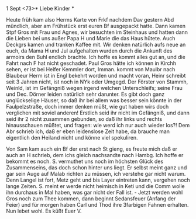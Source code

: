  1 Sept <73>*
Liebe Kinder <Fried>*

Heute früh kam also Herms Karte von Frkf nachdem Dav gestern Abd mündlich, aber am Frühstück erst euren Bf ausgepackt hatte. Dann kamen Stpf Gros mit Frau und Agnes, wir besuchten im Steinhaus und hatten dann die Lieben bei uns außer Papa H und Marie die das Haus hütete. Auch Deckgrs kamen und tranken Kaffee mit. Wir denken natürlich aufs neue an euch, da Mama H und Jul aufgehalten wurden durch die Ankunft des armoirs den Buhl endlich brachte. Ich hoffe es kommt alles gut an, und die Fahrt nach F hat nicht geschadet. Paul Gros hätte ich können in Kirchh sehen, er ist bei Helfer Kemmler dort, Imman. kommt von Maulbr nach Blaubeur Herm ist in Engl bekehrt worden und macht voran, Heinr schreibt seit 3 Jahren nicht, ist noch in NYk oder Umgegd. Der Förster von Stammh, Weinld, ist im Gefängniß wegen irgend welchen Unterschleifs; seine Frau und Dec. Dörner leiden natürlich sehr darunter. Es gibt doch ganz unglückselige Häuser, so daß ihr bei allem was besser sein könnte in der Faulpelzstraße, doch immer denken müßt, wie gut haben wirs doch verglichen mit soviel anderen! Erstlich seid ihr nicht im Gefängniß, und dann seid ihr 2 nicht zusammen gebunden, so daß ihr links und rechts hinausschauen müßtet, und fragen: wie werd ich nur auch wieder los?! Dem Abr schrieb ich, daß er eben leidenslose Zeit habe, da brauche man eigentlich den Heiland nicht und könne viel spekuliren.

Von Sam kam auch ein Bf der erst nach St gieng, es freute mich daß er auch an H schrieb, dem ichs gleich nachsandte nach Hambg. Ich hoffe er bekommt es noch. S. vermuthet uns noch im höchsten Glück des Zusammenseins, das doch schon hinter uns liegt. Er selbst meint ganz und gar sein Auge auf Malab richten zu müssen, ich verstehe gar nicht warum. Denn Langel ist fort, Metz geht und bis Layer eintreten kann, vergehen noch lange Zeiten. S. meint er werde nicht heimisch in Keti und die Comm wolle ihn durchaus in Mal haben, was gar nicht der Fall ist. - Jetzt werden wohl Gros noch zum Thee kommen, dann beginnt Sedansfeuer (Anfang der Feier) und für morgen haben Carl und Thod ihre 3farbigen Fahnen erhalten. Nun lebet wohl. Es küßt  Euer V.
